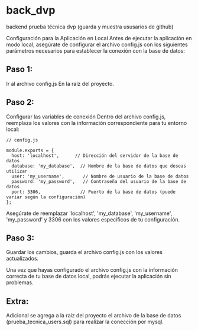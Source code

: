 # back_dvp
backend prueba técnica dvp (guarda y muestra ususarios de github)

Configuración para la Aplicación en Local
Antes de ejecutar la aplicación en modo local, asegúrate de configurar el archivo config.js con los siguientes parámetros necesarios para establecer la conexión con la base de datos:

## Paso 1: 
Ir al archivo config.js En la raíz del proyecto.

## Paso 2: 
Configurar las variables de conexión
Dentro del archivo config.js, reemplaza los valores con la información correspondiente para tu entorno local:

~~~
// config.js

module.exports = {
  host: 'localhost',      // Dirección del servidor de la base de datos
  database: 'my_database',  // Nombre de la base de datos que deseas utilizar
  user: 'my_username',       // Nombre de usuario de la base de datos
  password: 'my_password',   // Contraseña del usuario de la base de datos
  port: 3306,               // Puerto de la base de datos (puede variar según la configuración)
};

~~~

Asegúrate de reemplazar 'localhost', 'my_database', 'my_username', 'my_password' y 3306 con los valores específicos de tu configuración.

## Paso 3: 
Guardar los cambios, guarda el archivo config.js con los valores actualizados.

Una vez que hayas configurado el archivo config.js con la información correcta de tu base de datos local, podrás ejecutar la aplicación sin problemas.

## Extra:

Adicional se agrega a la raiz del proyecto el archivo de la base de datos (prueba_tecnica_users.sql) para realizar la conección por mysql.
